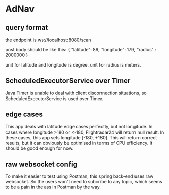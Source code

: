 # AdNav

## query format

the endpoint is ws://localhost:8080/scan

post body should be like this:
{
"latitude": 89,
"longitude": 179,
"radius" : 2000000
}

unit for latitude and longitude is degree.
unit for radius is meters.

## ScheduledExecutorService over Timer

Java Timer is unable to deal with client disconnection situations, so ScheduledExecutorService is used over Timer. 

## edge cases

This app deals with latitude edge cases perfectly, but not longitude. In cases where longitude >180 or <-180, Flightradar24 will return null result. In these cases, this app sets longitude [-180, +180]. This will return correct results, but it can obviously be optimised in terms of CPU efficiency. It should be good enough for now. 

## raw websocket config

To make it easier to test using Postman, this spring back-end uses raw websocket. So the users won't need to subcribe to any topic, which seems to be a pain in the ass in Postman by the way. 
